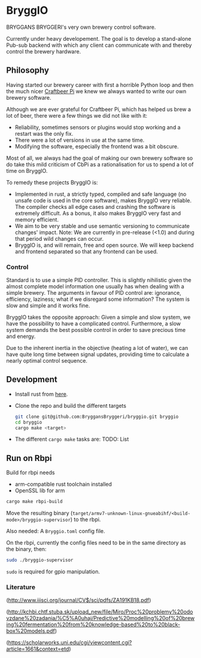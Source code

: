 # BryggIO

BRYGGANS BRYGGERI's very own brewery control software.

Currently under heavy developement.
The goal is to develop a stand-alone Pub-sub backend with which any client can communicate with and thereby control the brewery hardware.

## Philosophy

Having started our brewery career with first a horrible Python loop and then the much nicer [Craftbeer Pi](http://web.craftbeerpi.com/)
we knew we always wanted to write our own brewery software.

Although we are ever grateful for Craftbeer Pi, which has helped us brew a lot of beer,
there were a few things we did not like with it:

- Reliability, sometimes sensors or plugins would stop working and a restart was the only fix.
- There were a lot of versions in use at the same time.
- Modifying the software, especially the frontend was a bit obscure.

Most of all, we always had the goal of making our own brewery software so do take this mild criticism of CbPi as a
rationalisation for us to spend a lot of time on BryggIO.

To remedy these projects BryggIO is:

- Implemented in rust, a strictly typed, compiled and safe language (no unsafe code is used in the core software),
  makes BryggIO very reliable. The compiler checks all edge cases and crashing the software is extremely difficult.
  As a bonus, it also makes BryggIO very fast and memory efficient.
- We aim to be very stable and use semantic versioning to communicate changes' impact.
  Note: We are currently in pre-release (<1.0) and during that period wild changes can occur.
- BryggIO is, and will remain, free and open source. We will keep backend and frontend separated so that any frontend can be used.

### Control

Standard is to use a simple PID controller. This is slightly nihilistic given the almost complete model information one usually has when dealing with a simple brewery.
The arguments in favour of PID control are: ignorance, efficiency, laziness; what if we disregard some information? The system is slow and simple and it works fine.

BryggIO takes the opposite approach: Given a simple and slow system, we have the possibility to have a complicated control. Furthermore, a slow system demands the best possible control in order to save precious time and energy.

Due to the inherent inertia in the objective (heating a lot of water), we can have quite long time between signal updates, providing time to calculate a nearly optimal control sequence.

## Development

 - Install rust from [here](https://www.rust-lang.org/tools/install).

 - Clone the repo and build the different targets
   ```bash
   git clone git@github.com:BryggansBryggeri/bryggio.git bryggio
   cd bryggio
   cargo make <target>
   ```
 - The different `cargo make` tasks are:
   TODO: List

## Run on Rbpi

Build for rbpi needs

- arm-compatible rust toolchain installed
- OpenSSL lib for arm

```bash
cargo make rbpi-build
```

Move the resulting binary (`target/armv7-unknown-linux-gnueabihf/<build-mode>/bryggio-supervisor`) to the rbpi.

Also needed: A `Bryggio.toml` config file.

On the rbpi, currently the config files need to be in the same directory as the binary, then:

```bash
sudo ./bryggio-supervisor
```
`sudo` is required for gpio manipulation.

### Literature
(http://www.iiisci.org/journal/CV$/sci/pdfs/ZA191KB18.pdf)

(http://kchbi.chtf.stuba.sk/upload_new/file/Miro/Proc%20problemy%20odovzdane%20zadania/%C5%A0uhaj/Predictive%20modelling%20of%20brewing%20fermentation%20from%20knowledge-based%20to%20black-box%20models.pdf)

(https://scholarworks.uni.edu/cgi/viewcontent.cgi?article=1661&context=etd)
